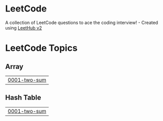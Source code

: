 # LeetCode
A collection of LeetCode questions to ace the coding interview! - Created using [LeetHub v2](https://github.com/arunbhardwaj/LeetHub-2.0)

<!---LeetCode Topics Start-->
# LeetCode Topics
## Array
|  |
| ------- |
| [0001-two-sum](https://github.com/kyungeune/LeetCode/tree/master/0001-two-sum) |
## Hash Table
|  |
| ------- |
| [0001-two-sum](https://github.com/kyungeune/LeetCode/tree/master/0001-two-sum) |
<!---LeetCode Topics End-->